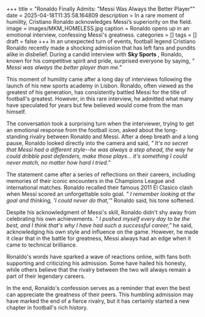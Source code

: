 +++
title = "Ronaldo Finally Admits: "Messi Was Always the Better Player""
date = 2025-04-18T11:35:58.164809
description = In a rare moment of humility, Cristiano Ronaldo acknowledges Messi’s superiority on the field.
image = images/MKM_HOMELESS.jpg
caption = Ronaldo opens up in an emotional interview, confessing Messi's greatness.
categories = []
tags = []
draft = false
+++
In an unexpected turn of events, football legend Cristiano Ronaldo recently made a shocking admission that has left fans and pundits alike in disbelief. During a candid interview with **Sky Sports** , Ronaldo, known for his competitive spirit and pride, surprised everyone by saying, _" Messi was always the better player than me."_

This moment of humility came after a long day of interviews following the launch of his new sports academy in Lisbon. Ronaldo, often viewed as the greatest of his generation, has consistently battled Messi for the title of football's greatest. However, in this rare interview, he admitted what many have speculated for years but few believed would come from the man himself.

The conversation took a surprising turn when the interviewer, trying to get an emotional response from the football icon, asked about the long-standing rivalry between Ronaldo and Messi. After a deep breath and a long pause, Ronaldo looked directly into the camera and said, _" It's no secret that Messi had a different style--he was always a step ahead, the way he could dribble past defenders, make those plays… it's something I could never match, no matter how hard I tried."_

The statement came after a series of reflections on their careers, including memories of their iconic encounters in the Champions League and international matches. Ronaldo recalled their famous 2011 El Clasico clash when Messi scored an unforgettable solo goal. _" I remember looking at the goal and thinking, 'I could never do that,'"_ Ronaldo said, his tone softened.

Despite his acknowledgment of Messi's skill, Ronaldo didn't shy away from celebrating his own achievements. _" I pushed myself every day to be the best, and I think that's why I have had such a successful career,"_ he said, acknowledging his own style and influence on the game. However, he made it clear that in the battle for greatness, Messi always had an edge when it came to technical brilliance.

Ronaldo's words have sparked a wave of reactions online, with fans both supporting and criticizing his admission. Some have hailed his honesty, while others believe that the rivalry between the two will always remain a part of their legendary careers.

In the end, Ronaldo's confession serves as a reminder that even the best can appreciate the greatness of their peers. This humbling admission may have marked the end of a fierce rivalry, but it has certainly started a new chapter in football's rich history.
